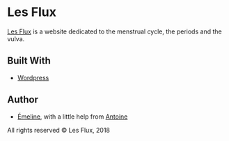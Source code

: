 # Les Flux

[Les Flux](https://lesflux.fr/) is a website dedicated to the menstrual cycle, the periods and the vulva.

## Built With

* [Wordpress](http://wordpress.com/)

## Author

* [Émeline](https://github.com/emelineap),
with a little help from [Antoine](https://github.com/romuleald)

All rights reserved &copy; Les Flux, 2018

